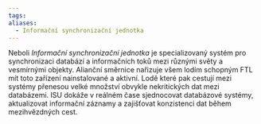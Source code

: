```yaml
---
tags: 
aliases:
  - Informační synchronizační jednotka
---
```

Neboli *Informační synchronizační jednotka* je specializovaný systém pro synchronizaci databází a informačních toků mezi různými světy a vesmírnými objekty. Alianční směrnice nařizuje všem lodím schopným FTL mít toto zařízení nainstalované a aktivní. Lodě které pak cestují mezi systémy přenesou velké množství obvykle nekritických dat mezi databázemi. ISU dokáže v reálném čase sjednocovat databázové systémy, aktualizovat informační záznamy a zajišťovat konzistenci dat během mezihvězdných cest.
